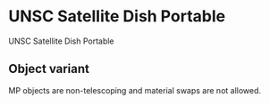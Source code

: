 # UNSC Satellite Dish Portable

UNSC Satellite Dish Portable

## Object variant

MP objects are non-telescoping and material swaps are not allowed.
